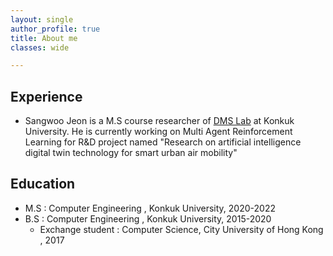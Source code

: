 ```yaml
---
layout: single
author_profile: true
title: About me
classes: wide

---
```


## Experience
- Sangwoo Jeon is a M.S course researcher of [DMS Lab](https://dmslab-konkuk.github.io/) at Konkuk University. He is currently working on Multi Agent Reinforcement Learning for R&D project named "Research on artificial intelligence digital twin technology for smart urban air mobility"

## Education
- M.S : Computer Engineering , Konkuk University, 2020-2022
- B.S : Computer Engineering , Konkuk University, 2015-2020 
  - Exchange student : Computer Science, City University of Hong Kong , 2017

